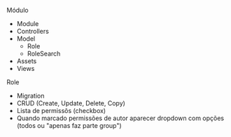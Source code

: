 Módulo
  - Module
  - Controllers
  - Model
    - Role
    - RoleSearch
  - Assets
  - Views

Role
  - Migration
  - CRUD (Create, Update, Delete, Copy)
  - Lista de permissõs (checkbox)
  - Quando marcado permissões de autor aparecer dropdown com opções (todos ou "apenas faz parte group")
